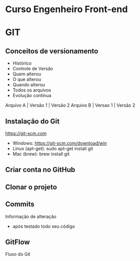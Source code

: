 # Curso Engenheiro Front-end

# GIT
## Conceitos de versionamento
- Histórico
- Controle de Versão
- Quem alterou
- O que alterou
- Quando alterou
- Todos os arquivos
- Evolução contínua

Arquivo A | Versão 1 | Versão 2
Arquivo B | Versao 1 | Versão 2

## Instalação do Git
https://git-scm.com

- Windows: https://git-scm.com/download/win
- Linux (apt-get): sudo apt-get install git
- Mac (brew): brew install git

## Criar conta no GitHub

## Clonar o projeto

## Commits
Informação de alteração
- após testado todo seu código

## GitFlow
Fluxo do Git
